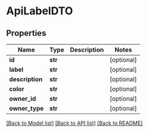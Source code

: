 # ApiLabelDTO

## Properties
Name | Type | Description | Notes
------------ | ------------- | ------------- | -------------
**id** | **str** |  | [optional] 
**label** | **str** |  | [optional] 
**description** | **str** |  | [optional] 
**color** | **str** |  | [optional] 
**owner_id** | **str** |  | [optional] 
**owner_type** | **str** |  | [optional] 

[[Back to Model list]](../README.md#documentation-for-models) [[Back to API list]](../README.md#documentation-for-api-endpoints) [[Back to README]](../README.md)

